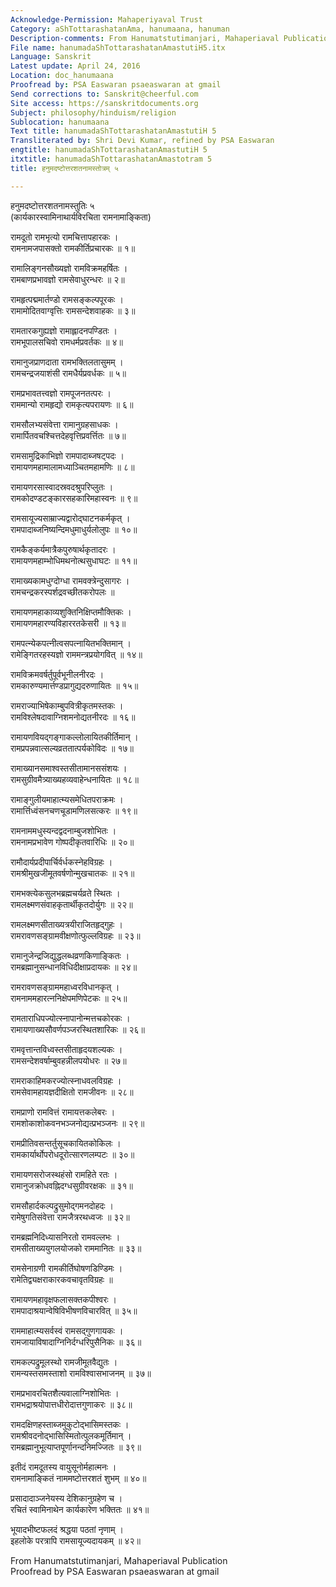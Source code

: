 ```yaml
---
Acknowledge-Permission: Mahaperiyaval Trust
Category: aShTottarashatanAma, hanumaana, hanuman
Description-comments: From Hanumatstutimanjari, Mahaperiaval Publication
File name: hanumadaShTottarashatanAmastutiH5.itx
Language: Sanskrit
Latest update: April 24, 2016
Location: doc_hanumaana
Proofread by: PSA Easwaran psaeaswaran at gmail
Send corrections to: Sanskrit@cheerful.com
Site access: https://sanskritdocuments.org
Subject: philosophy/hinduism/religion
Sublocation: hanumaana
Text title: hanumadaShTottarashatanAmastutiH 5
Transliterated by: Shri Devi Kumar, refined by PSA Easwaran
engtitle: hanumadaShTottarashatanAmastutiH 5
itxtitle: hanumadaShTottarashatanAmastotram 5
title: हनुमदष्टोत्तरशतनामस्तोत्रम् ५

---
```

  
 हनुमदष्टोत्तरशतनामस्तुतिः ५   
(कार्यकारस्वामिनाथार्यविरचिता रामनामाङ्किता)  
  
रामदूतो रामभृत्यो रामचित्तापहारकः ।  
रामनामजपासक्तो रामकीर्तिप्रचारकः ॥ १॥  
  
रामालिङ्गनसौख्यज्ञो रामविक्रमहर्षितः ।  
रामबाणप्रभावज्ञो रामसेवाधुरन्धरः ॥ २॥  
  
रामहृत्पद्ममार्तण्डो रामसङ्कल्पपूरकः ।  
रामामोदितवाग्वृत्तिः रामसन्देशवाहकः ॥ ३॥  
  
रामतारकगुह्यज्ञो रामाह्लादनपण्डितः ।  
रामभूपालसचिवो रामधर्मप्रवर्तकः ॥ ४॥  
  
रामानुजप्राणदाता रामभक्तिलतासुमम् ।  
रामचन्द्रजयाशंसी रामधैर्यप्रवर्धकः ॥ ५॥  
  
रामप्रभावतत्त्वज्ञो रामपूजनतत्परः ।  
राममान्यो रामहृद्यो रामकृत्यपरायणः ॥ ६॥  
  
रामसौलभ्यसंवेत्ता रामानुग्रहसाधकः ।  
रामार्पितवचश्चित्तदेहवृत्तिप्रवर्त्तितः ॥ ७॥  
  
रामसामुद्रिकाभिज्ञो रामपादाब्जषट्पदः ।  
रामायणमहामालामध्याञ्चितमहामणिः ॥ ८॥  
  
रामायणरसास्वादस्रवदश्रुपरिप्लुतः ।  
रामकोदण्डटङ्कारसहकारिमहास्वनः ॥ ९॥  
  
रामसायूज्यसाम्राज्यद्वारोद्घाटनकर्मकृत् ।  
रामपादाब्जनिष्यन्दिमधुमाधुर्यलोलुपः ॥ १०॥  
  
रामकैङ्कर्यमात्रैकपुरुषार्थकृतादरः ।  
रामायणमहाम्भोधिमथनोत्थसुधाघटः ॥ ११॥  
  
रामाख्यकामधुग्दोग्धा रामवक्त्रेन्दुसागरः ।  
रामचन्द्रकरस्पर्शद्रवच्छीतकरोपलः ॥  
  
रामायणमहाकाव्यशुक्तिनिक्षिप्तमौक्तिकः ।  
रामायणमहारण्यविहाररतकेसरी ॥ १३॥  
  
रामपत्न्येकपत्नीत्वसपत्नायितभक्तिमान् ।  
रामेङ्गितरहस्यज्ञो राममन्त्रप्रयोगवित् ॥ १४॥  
  
रामविक्रमवर्षर्तुपूर्वभूनीलनीरदः ।  
रामकारुण्यमार्त्तण्डप्रागुद्यदरुणायितः ॥ १५॥  
  
रामराज्याभिषेकाम्बुपवित्रीकृतमस्तकः ।  
रामविश्लेषदावाग्निशमनोद्यतनीरदः ॥ १६॥  
  
रामायणवियद्गङ्गाकल्लोलायितकीर्तिमान् ।  
रामप्रपन्नवात्सल्यव्रततात्पर्यकोविदः ॥ १७॥  
  
रामाख्यानसमाश्वस्तसीतामानससंशयः ।  
रामसुग्रीवमैत्र्याख्यहव्यवाहेन्धनायितः ॥ १८॥  
  
रामाङ्गुलीयमाहात्म्यसमेधितपराक्रमः ।  
रामार्त्तिध्वंसनचणचूडामणिलसत्करः ॥ १९॥  
  
रामनाममधुस्यन्दद्वदनाम्बुजशोभितः ।  
रामनामप्रभावेण गोष्पदीकृतवारिधिः ॥ २०॥  
  
रामौदार्यप्रदीपार्चिर्वर्धकस्नेहविग्रहः ।  
रामश्रीमुखजीमूतवर्षणोन्मुखचातकः ॥ २१॥  
  
रामभक्त्येकसुलभब्रह्मचर्यव्रते स्थितः ।  
रामलक्ष्मणसंवाहकृतार्थीकृतदोर्युगः ॥ २२॥  
  
रामलक्ष्मणसीताख्यत्रयीराजितहृद्गुहः ।  
रामरावणसङ्ग्रामवीक्षणोत्फुल्लविग्रहः ॥ २३॥  
  
रामानुजेन्द्रजिद्युद्धलब्धव्रणकिणाङ्कितः ।  
रामब्रह्मानुसन्धानविधिदीक्षाप्रदायकः ॥ २४॥  
  
रामरावणसङ्ग्राममहाध्वरविधानकृत् ।  
रामनाममहारत्ननिक्षेपमणिपेटकः ॥ २५॥  
  
रामताराधिपज्योत्स्नापानोन्मत्तचकोरकः ।  
रामायणाख्यसौवर्णपञ्जरस्थितशारिकः ॥ २६॥  
  
रामवृत्तान्तविध्वस्तसीताहृदयशल्यकः ।  
रामसन्देशवर्षाम्बुवहन्नीलपयोधरः ॥ २७॥  
  
रामराकाहिमकरज्योत्स्नाधवलविग्रहः ।  
रामसेवामहायज्ञदीक्षितो रामजीवनः ॥ २८॥  
  
रामप्राणो रामवित्तं रामायत्तकलेबरः ।  
रामशोकाशोकवनभञ्जनोद्यत्प्रभञ्जनः ॥ २९॥  
  
रामप्रीतिवसन्तर्तुसूचकायितकोकिलः ।  
रामकार्यार्थोपरोधदूरोत्सारणलम्पटः ॥ ३०॥  
  
रामायणसरोजस्थहंसो रामहिते रतः ।  
रामानुजक्रोधवह्निदग्धसुग्रीवरक्षकः ॥ ३१॥  
  
रामसौहार्दकल्पद्रुसुमोद्गमनदोहदः ।  
रामेषुगतिसंवेत्ता रामजैत्ररथध्वजः ॥ ३२॥  
  
रामब्रह्मनिदिध्यासनिरतो रामवल्लभः ।  
रामसीताख्ययुगलयोजको राममानितः ॥ ३३॥  
  
रामसेनाग्रणी रामकीर्तिघोषणडिण्डिमः ।  
रामेतिद्व्यक्षराकारकवचावृतविग्रहः ॥  
  
रामायणमहावृक्षफलासक्तकपीश्वरः ।  
रामपादाश्रयान्वेषिविभीषणविचारवित् ॥ ३५॥  
  
राममाहात्म्यसर्वस्वं रामसद्गुणगायकः ।  
रामजायाविषादाग्निनिर्दग्धरिपुसैनिकः ॥ ३६॥  
  
रामकल्पद्रुमूलस्थो रामजीमूतवैद्युतः ।  
रामन्यस्तसमस्ताशो रामविश्वासभाजनम् ॥ ३७॥  
  
रामप्रभावरचितशैत्यवालाग्निशोभितः ।  
रामभद्राश्रयोपात्तधीरोदात्तगुणाकरः ॥ ३८॥  
  
रामदक्षिणहस्ताब्जमुकुटोद्भासिमस्तकः ।  
रामश्रीवदनोद्भासिस्मितोत्पुलकमूर्तिमान् ।  
रामब्रह्मानुभूत्याप्तपूर्णानन्दनिमज्जितः ॥ ३९॥  
  
इतीदं रामदूतस्य वायुसूनोर्महात्मनः ।  
रामनामाङ्कितं नाममष्टोत्तरशतं शुभम् ॥ ४०॥  
  
प्रसादादाञ्जनेयस्य देशिकानुग्रहेण च ।  
रचितं स्वामिनाथेन कार्यकारेण भक्तितः ॥ ४१॥  
  
भूयादभीष्टफलदं श्रद्धया पठतां नृणाम् ।  
इहलोके परत्रापि रामसायूज्यदायकम् ॥ ४२॥  
  
  
  
  
  
From Hanumatstutimanjari, Mahaperiaval Publication  
Proofread by PSA Easwaran psaeaswaran at gmail  
  
